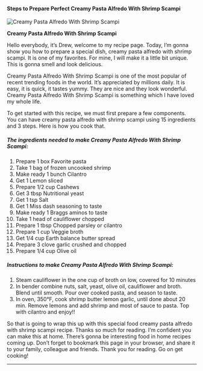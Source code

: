             

#### Steps to Prepare Perfect Creamy Pasta Alfredo With Shrimp Scampi

![Creamy Pasta Alfredo With Shrimp Scampi](https://img-global.cpcdn.com/recipes/4565482949050368/751x532cq70/creamy-pasta-alfredo-with-shrimp-scampi-recipe-main-photo.jpg)

**Creamy Pasta Alfredo With Shrimp Scampi**

Hello everybody, it’s Drew, welcome to my recipe page. Today, I’m gonna show you how to prepare a special dish, creamy pasta alfredo with shrimp scampi. It is one of my favorites. For mine, I will make it a little bit unique. This is gonna smell and look delicious.

Creamy Pasta Alfredo With Shrimp Scampi is one of the most popular of recent trending foods in the world. It’s appreciated by millions daily. It is easy, it is quick, it tastes yummy. They are nice and they look wonderful. Creamy Pasta Alfredo With Shrimp Scampi is something which I have loved my whole life.

To get started with this recipe, we must first prepare a few components. You can have creamy pasta alfredo with shrimp scampi using 15 ingredients and 3 steps. Here is how you cook that.

##### The ingredients needed to make Creamy Pasta Alfredo With Shrimp Scampi:

1.  Prepare 1 box Favorite pasta
2.  Take 1 bag of frozen uncooked shrimp
3.  Make ready 1 bunch Cilantro
4.  Get 1 Lemon sliced
5.  Prepare 1/2 cup Cashews
6.  Get 3 tbsp Nutritional yeast
7.  Get 1 tsp Salt
8.  Get 1 Miss dash seasoning to taste
9.  Make ready 1 Braggs aminos to taste
10.  Take 1 head of cauliflower chopped
11.  Prepare 1 tbsp Chopped parsley or cilantro
12.  Prepare 1 cup Veggie broth
13.  Get 1/4 cup Earth balance butter spread
14.  Prepare 3 clove garlic crushed and chopped
15.  Prepare 1/4 cup Olive oil

##### Instructions to make Creamy Pasta Alfredo With Shrimp Scampi:

1.  Steam cauliflower in the one cup of broth on low, covered for 10 minutes
2.  In bender combine nuts, salt, yeast, olive oil, cauliflower and broth. Blend until smooth. Pour over cooked pasta, and season to taste.
3.  In oven, 350°F, cook shrimp butter lemon garlic, until done about 20 min. Remove lemons and add shrimp and most of sauce to pasta. Top with cilantro and enjoy!!

So that is going to wrap this up with this special food creamy pasta alfredo with shrimp scampi recipe. Thanks so much for reading. I’m confident you can make this at home. There’s gonna be interesting food in home recipes coming up. Don’t forget to bookmark this page in your browser, and share it to your family, colleague and friends. Thank you for reading. Go on get cooking!

* * *